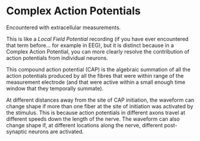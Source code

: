 # Complex Action Potentials

Encountered with extracellular measurements. 

This is like a *Local Field Potential* recording (if you have ever encountered that term before... for example in EEG), but it is distinct because in a Complex Action Potential, you can more clearly resolve the contribution of action potentials from individual neurons. 

This compound action potential (CAP) is the algebraic summation of all the action potentials produced by all the fibres that were within range of the measurement electrode (and that were active within a small enough time window that they temporally summate).

At different distances away from the site of CAP initiation, the waveform can change shape if more than one fiber at the site of initiation was activated by the stimulus. This is because action potentials in different axons travel at different speeds down the length of the nerve. The waveform can also change shape if, at different locations along the nerve, different post-synaptic neurons are activated. 
